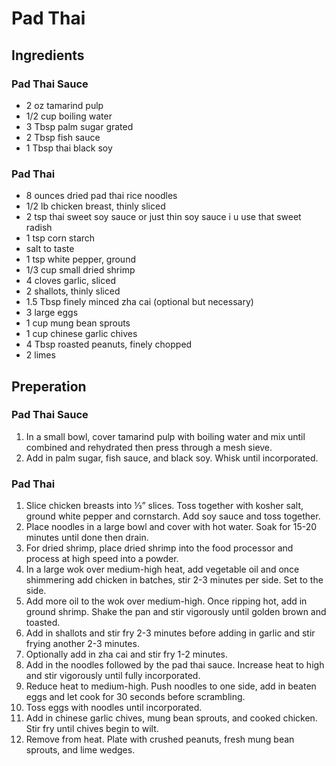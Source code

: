 # Pad Thai

## Ingredients
### Pad Thai Sauce
* 2 oz tamarind pulp
* 1/2 cup boiling water
* 3 Tbsp palm sugar grated
* 2 Tbsp fish sauce
* 1 Tbsp thai black soy

### Pad Thai
* 8 ounces dried pad thai rice noodles
* 1/2 lb chicken breast, thinly sliced
* 2 tsp thai sweet soy sauce or just thin soy sauce i u use that sweet radish
* 1 tsp corn starch
* salt to taste
* 1 tsp white pepper, ground
* 1/3 cup small dried shrimp
* 4 cloves garlic, sliced
* 2 shallots, thinly sliced
* 1.5 Tbsp finely minced zha cai (optional but necessary) 
* 3 large eggs
* 1 cup mung bean sprouts
* 1 cup chinese garlic chives
* 4 Tbsp roasted peanuts, finely chopped
* 2 limes

## Preperation
### Pad Thai Sauce
1. In a small bowl, cover tamarind pulp with boiling water and mix until combined and rehydrated then press through a mesh sieve.
1. Add in palm sugar, fish sauce, and black soy. Whisk until incorporated. 

### Pad Thai
1. Slice chicken breasts into ⅓” slices. Toss together with kosher salt, ground white pepper and cornstarch. Add soy sauce and toss together. 
1. Place noodles in a large bowl and cover with hot water. Soak for 15-20 minutes until done then drain. 
1. For dried shrimp, place dried shrimp into the food processor and process at high speed into a powder. 
1. In a large wok over medium-high heat, add vegetable oil and once shimmering add chicken in batches, stir 2-3 minutes per side. Set to the side.
1. Add more oil to the wok over medium-high. Once ripping hot, add in ground shrimp. Shake the pan and stir vigorously until golden brown and toasted. 
1. Add in shallots and stir fry 2-3 minutes before adding in garlic and stir frying another 2-3 minutes. 
1. Optionally add in zha cai and stir fry 1-2 minutes. 
1. Add in the noodles followed by the pad thai sauce. Increase heat to high and stir vigorously until fully incorporated.
1. Reduce heat to medium-high. Push noodles to one side, add in beaten eggs and let cook for 30 seconds before scrambling. 
1. Toss eggs with noodles until incorporated. 
1. Add in chinese garlic chives, mung bean sprouts, and cooked chicken. Stir fry until chives begin to wilt. 
1. Remove from heat. Plate with crushed peanuts, fresh mung bean sprouts, and lime wedges. 